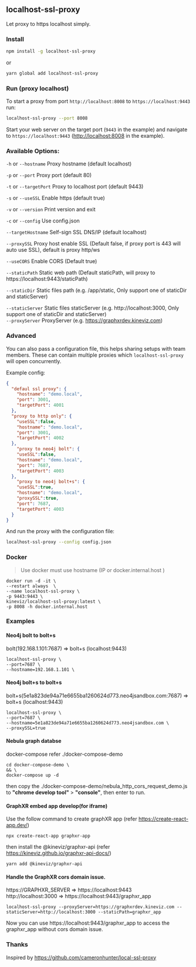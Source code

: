 ## localhost-ssl-proxy


Let proxy to https localhost simply.

### Install

```sh
npm install -g localhost-ssl-proxy
```

or 

```sh
yarn global add localhost-ssl-proxy
```

### Run (proxy localhost)

To start a proxy from port `http://localhost:8008` to `https://localhost:9443` run:
```sh
localhost-ssl-proxy --port 8008  
```

Start your web server on the target port (`9443` in the example) and navigate to `https://localhost:9443` ([http://localhost:8008](http://localhost:8008) in the example).


### Available Options:

`-h` or `--hostname`   Proxy hostname (default localhost)

`-p` or `--port`       Proxy port (default 80)

`-t` or `--targetPort` Proxy to localhost port (default 9443)

`-s` or `--useSSL`     Enable https (default true)

`-v` or `--version`    Print version and exit

`-c` or `--config`     Use config.json  

`--targetHostname`     Self-sign SSL DNS/IP (default localhost)

`--proxySSL`           Proxy host enable SSL (Default false, if proxy port is 443 will auto use SSL), default is proxy http/ws

`--useCORS`            Enable CORS (Default true)

`--staticPath`         Static web path (Default staticPath, will proxy to https://localhost:9443/staticPath)

`--staticDir`          Static files path (e.g.  /app/static, Only support one of staticDir and staticServer)

`--staticServer`       Static files staticServer (e.g. http://localhost:3000, Only support one of staticDir and staticServer)   
`--proxyServer`        ProxyServer (e.g. https://graphxrdev.kineviz.com)

 
### Advanced

You can also pass a configuration file, this helps sharing setups with team members. These can contain multiple proxies which `localhost-ssl-proxy` will open concurrently.

Example config:
```json
{
  "defaul ssl proxy": {
    "hostname": "demo.local",
    "port": 3001,
    "targetPort": 4001
  },
  "proxy to http only": {
    "useSSL":false,
    "hostname": "demo.local",
    "port": 3001,
    "targetPort": 4002
  },
    "proxy to neo4j bolt": {
    "useSSL":false,
    "hostname": "demo.local",
    "port": 7687,
    "targetPort": 4003
  },
    "proxy to neo4j bolt+s": {
    "useSSL":true,
    "hostname": "demo.local",
    "proxySSL":true,
    "port": 7687,
    "targetPort": 4003
  }
}
```

And run the proxy with the configuration file:
```sh
localhost-ssl-proxy --config config.json
```

### Docker

> Use docker must use hostname (IP or docker.internal.host )

```
docker run -d -it \
--restart always  \
--name localhost-ssl-proxy \
-p 9443:9443 \
kineviz/localhost-ssl-proxy:latest \
-p 8008 -h docker.internal.host  
```

### Examples

#### Neo4j bolt to bolt+s
bolt(192.168.1.101:7687) => bolt+s (localhost:9443)
```
localhost-ssl-proxy \
--port=7687 \
--hostname=192.168.1.101 \
```

#### Neo4j bolt+s to bolt+s
bolt+s(5e1a823de94a71e6655ba1260624d773.neo4jsandbox.com:7687) => bolt+s (localhost:9443)
```
localhost-ssl-proxy \
--port=7687 \
--hostname=5e1a823de94a71e6655ba1260624d773.neo4jsandbox.com \
--proxySSL=true
```
#### Nebula graph databse

docker-compose refer ./docker-compose-demo
```
cd docker-compose-demo \
&& \
docker-compose up -d

```
then copy the ./docker-compose-demo/nebula_http_cors_request_demo.js to **"chrome develop tool"** > **"console"**, then enter to run.


#### GraphXR embed app develop(for iframe)

Use the follow command to create graphXR app (refer https://create-react-app.dev/)
 
```
npx create-react-app graphxr-app
```

then install the @kineviz/graphxr-api (refer https://kineviz.github.io/graphxr-api-docs/)

```
yarn add @kineviz/graphxr-api
```

#### Handle the GraphXR cors domain issue.

https://GRAPHXR_SERVER  =>  https://localhost:9443    
http://localhost:3000   =>  https://localhost:9443/graphxr_app   

```
localhost-ssl-proxy --proxyServer=https://graphxrdev.kineviz.com --staticServer=http://localhost:3000 --staticPath=graphxr_app
```
Now you can use https://localhost:9443/graphxr_app to access the graphxr_app without cors domain issue.


### Thanks
 

Inspired by <https://github.com/cameronhunter/local-ssl-proxy>